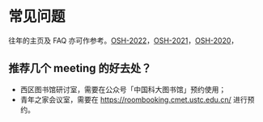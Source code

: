 # 常见问题

往年的主页及 FAQ 亦可作参考。[OSH-2022](https://osh-2022.github.io/)，[OSH-2021](https://osh-2021.github.io/)，[OSH-2020](https://osh-2020.github.io/)，

## 推荐几个 meeting 的好去处？

- 西区图书馆研讨室，需要在公众号「中国科大图书馆」预约使用；
- 青年之家会议室，需要在 https://roombooking.cmet.ustc.edu.cn/ 进行预约。
